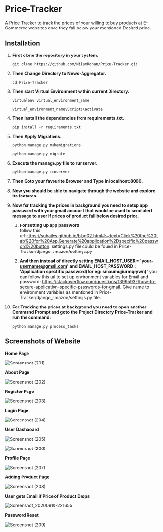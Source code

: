 # Price-Tracker
A Price Tracker to track the prices of your willing to buy products at E-Commerce websites once they fall below your mentioned Desired price.  


## Installation

1. **First clone the repository in your system.**

   `git clone https://github.com/NikamRohan/Price-Tracker.git`

2. **Then Change Directory to News-Aggregator.**

   `cd Price-Tracker`

3. **Then start Virtual Environment within current Directory.**

   `virtualenv virtual_environment_name`

   `virtual_environment_name\Scripts\activate`

4. **Then install the dependencies from requirements.txt.**

   `pip install -r requirements.txt`

5. **Then Apply Migrations.**

   `python manage.py makemigrations`

   `python manage.py migrate`

6. **Execute the manage.py file to runserver.**

   `python manage.py runserver`

7. **Then Goto your favourite Browser and Type in localhost:8000.**

8. **Now you should be able to navigate through the website and explore its features.**

9. **Now for tracking the prices in background you need to setup app password with your gmail account that would be used to send alert message to user if prices of product fall below desired price.**
    
    1. **For setting up app password**   
      follow this url:https://suhailvs.github.io/blog02.html#:~:text=Click%20the%20tab%20for%20App,Generate%20application%2Dspecific%20password%20button. settings.py file could       be found in Price-Tracker/django_amazon/settings.py
      
    2. **And then instead of directly setting EMAIL_HOST_USER = 'your-username@gmail.com' and EMAIL_HOST_PASSWORD = 'Application spectific password(for eg: smbumqjiurmqrywn)'**        you can follow this url to set up environment variables for Email and password: https://stackoverflow.com/questions/13995932/how-to-secure-application-specific-passwords-for-gmail. Give name to environment variables as mentioned in Price-Tracker/django_amazon/settings.py file.

10. **For Tracking the prices at background you need to open another Command Prompt  and goto the Project Directory Price-Tracker and run the command:**
   
     `python manage.py process_tasks`
   
   
   
## Screenshots of Website

**Home Page**

![Screenshot (201)](https://user-images.githubusercontent.com/63553348/81909329-137afd00-95e8-11ea-8fdb-302373080e49.png)


**About Page**

![Screenshot (202)](https://user-images.githubusercontent.com/63553348/81909341-170e8400-95e8-11ea-8ccb-86fce52c3877.png)


**Register Page**

![Screenshot (203)](https://user-images.githubusercontent.com/63553348/81909343-17a71a80-95e8-11ea-8e2e-42a38b4593f1.png)


**Login Page**

![Screenshot (204)](https://user-images.githubusercontent.com/63553348/81909344-183fb100-95e8-11ea-8667-25aedee110b3.png)


**User Dashboard**

![Screenshot (205)](https://user-images.githubusercontent.com/63553348/81909346-183fb100-95e8-11ea-862b-e959e097b56f.png)


![Screenshot (206)](https://user-images.githubusercontent.com/63553348/81909347-18d84780-95e8-11ea-9f96-560ed65af467.png)


**Profile Page**

![Screenshot (207)](https://user-images.githubusercontent.com/63553348/81909351-1aa20b00-95e8-11ea-968f-490382ea5d1e.png)


**Adding Product Page**

![Screenshot (208)](https://user-images.githubusercontent.com/63553348/81909352-1b3aa180-95e8-11ea-941f-c06c9622288b.png)


**User gets Email if Price of Product Drops**

![Screenshot_20200910-221655](https://user-images.githubusercontent.com/63553348/92766714-19c19000-f3b4-11ea-9963-0c21191bfc60.png)


**Password Reset**

![Screenshot (209)](https://user-images.githubusercontent.com/63553348/81909354-1b3aa180-95e8-11ea-9ed4-9da59000f021.png)
